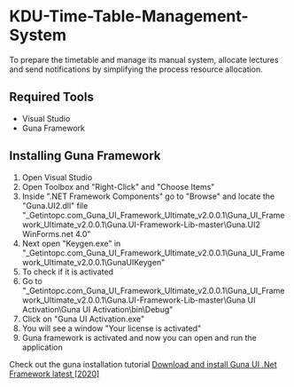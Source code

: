 # KDU-Time-Table-Management-System
To prepare the timetable and manage its manual system, allocate lectures and send notifications by simplifying the process resource allocation.

## Required Tools
- Visual Studio
- Guna Framework


## Installing Guna Framework
1. Open Visual Studio
2. Open Toolbox and "Right-Click" and "Choose Items"
3. Inside ".NET Framework Components" go to "Browse" and locate the "Guna.UI2.dll" file
    "_Getintopc.com_Guna_UI_Framework_Ultimate_v2.0.0.1\Guna_UI_Framework_Ultimate_v2.0.0.1\Guna.UI-Framework-Lib-master\Guna.UI2 WinForms\.net 4.0"
4. Next open "Keygen.exe" in "_Getintopc.com_Guna_UI_Framework_Ultimate_v2.0.0.1\Guna_UI_Framework_Ultimate_v2.0.0.1\GunaUIKeygen"
5. To check if it is activated
6. Go to "_Getintopc.com_Guna_UI_Framework_Ultimate_v2.0.0.1\Guna_UI_Framework_Ultimate_v2.0.0.1\Guna.UI-Framework-Lib-master\Guna UI Activation\Guna UI Activation\bin\Debug"
7. Click on "Guna UI Activation.exe"
8. You will see a window "Your license is activated"
9. Guna framework is activated and now you can open and run the application

Check out the guna installation tutorial [Download and install Guna UI .Net Framework latest [2020]](https://www.youtube.com/watch?v=Rx40_T_yPZ0&t=130s)
